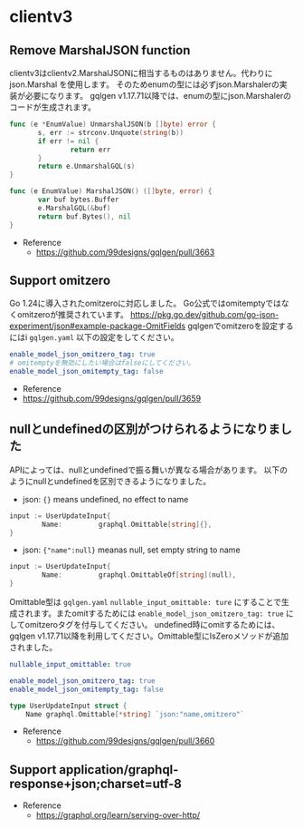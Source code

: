 # clientv3

## Remove MarshalJSON function
clientv3はclientv2.MarshalJSONに相当するものはありません。代わりに json.Marshal を使用します。
そのためenumの型には必ずjson.Marshalerの実装が必要になります。
gqlgen v1.17.71以降では、enumの型にjson.Marshalerのコードが生成されます。
```go
func (e *EnumValue) UnmarshalJSON(b []byte) error {
       s, err := strconv.Unquote(string(b))
       if err != nil {
               return err
       }
       return e.UnmarshalGQL(s)
}

func (e EnumValue) MarshalJSON() ([]byte, error) {
       var buf bytes.Buffer
       e.MarshalGQL(&buf)
       return buf.Bytes(), nil
}
```

- Reference
  - https://github.com/99designs/gqlgen/pull/3663

## Support omitzero
Go 1.24に導入されたomitzeroに対応しました。
Go公式ではomitemptyではなくomitzeroが推奨されています。
https://pkg.go.dev/github.com/go-json-experiment/json#example-package-OmitFields
gqlgenでomitzeroを設定するにはi `gqlgen.yaml` 以下の設定をしてください。
```yaml
enable_model_json_omitzero_tag: true
# omitemptyを無効にしたい場合はfalseにしてください。
enable_model_json_omitempty_tag: false
```

- Reference
 - https://github.com/99designs/gqlgen/pull/3659

## nullとundefinedの区別がつけられるようになりました
APIによっては、nullとundefinedで振る舞いが異なる場合があります。
以下のようにnullとundefinedを区別できるようになりました。

- json: `{}` means undefined, no effect to name
```go
input := UserUpdateInput{
		Name:         graphql.Omittable[string]{},
}
```

- json: `{"name":null}` meanas null, set empty string to  name
```go
input := UserUpdateInput{
		Name:         graphql.OmittableOf[string](null),
}
```

Omittable型は `gqlgen.yaml` `nullable_input_omittable: ture` にすることで生成されます。またomitするためには `enable_model_json_omitzero_tag: true` にしてomitzeroタグを付与してください。
undefined時にomitするためには、gqlgen v1.17.71以降を利用してください。Omittable型にIsZeroメソッドが追加されました。

```yaml
nullable_input_omittable: true

enable_model_json_omitzero_tag: true
enable_model_json_omitempty_tag: false
```

```go
type UserUpdateInput struct {
    Name graphql.Omittable[*string] `json:"name,omitzero"`
```

- Reference
  - https://github.com/99designs/gqlgen/pull/3660


## Support application/graphql-response+json;charset=utf-8
- Reference
  - https://graphql.org/learn/serving-over-http/